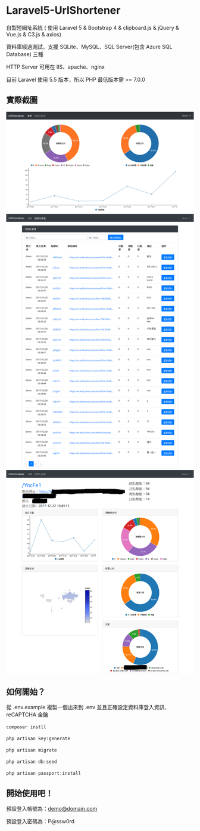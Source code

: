 # Laravel5-UrlShortener
自製短網址系統 ( 使用 Laravel 5 &amp; Bootstrap 4 & clipboard.js & jQuery & Vue.js & C3.js & axios)

資料庫經過測試，支援 SQLite、MySQL、SQL Server(包含 Azure SQL Database) 三種

HTTP Server 可用在 IIS、apache、nginx

目前 Laravel 使用 5.5 版本，所以 PHP 最低版本需 >= 7.0.0

## 實際截圖

![image](https://github.com/chenwei791129/Laravel5-UrlShortener/blob/master/screenshots/homedemo.png)
![image](https://github.com/chenwei791129/Laravel5-UrlShortener/blob/master/screenshots/urlmanage_demo.png)
![image](https://github.com/chenwei791129/Laravel5-UrlShortener/blob/master/screenshots/UrlShortener-demo.png)

## 如何開始？

從 .env.example 複製一個出來到 .env 並且正確設定資料庫登入資訊、reCAPTCHA 金鑰

`composer instll`

`php artisan key:generate`

`php artisan migrate`

`php artisan db:seed`

`php artisan passport:install`

## 開始使用吧！
預設登入帳號為：demo@domain.com

預設登入密碼為：P@ssw0rd
